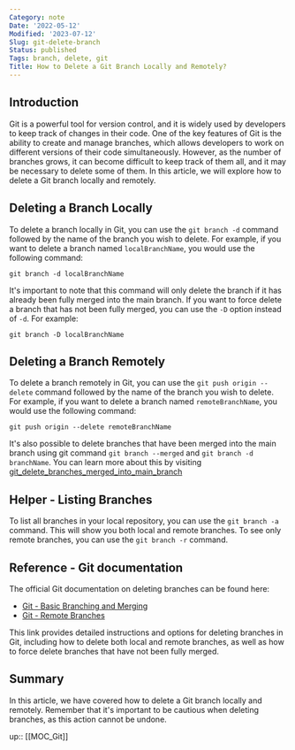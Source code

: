 ```yaml
---
Category: note
Date: '2022-05-12'
Modified: '2023-07-12'
Slug: git-delete-branch
Status: published
Tags: branch, delete, git
Title: How to Delete a Git Branch Locally and Remotely?
---
```


## Introduction

Git is a powerful tool for version control, and it is widely used by developers to keep track of changes in their code. One of the key features of Git is the ability to create and manage branches, which allows developers to work on different versions of their code simultaneously. However, as the number of branches grows, it can become difficult to keep track of them all, and it may be necessary to delete some of them. In this article, we will explore how to delete a Git branch locally and remotely.

## Deleting a Branch Locally

To delete a branch locally in Git, you can use the `git branch -d` command followed by the name of the branch you wish to delete. For example, if you want to delete a branch named `localBranchName`, you would use the following command:

`git branch -d localBranchName`

It's important to note that this command will only delete the branch if it has already been fully merged into the main branch. If you want to force delete a branch that has not been fully merged, you can use the `-D` option instead of `-d`. For example:

`git branch -D localBranchName`

## Deleting a Branch Remotely

To delete a branch remotely in Git, you can use the `git push origin --delete` command followed by the name of the branch you wish to delete. For example, if you want to delete a branch named `remoteBranchName`, you would use the following command:

`git push origin --delete remoteBranchName`

It's also possible to delete branches that have been merged into the main branch using git command `git branch --merged` and `git branch -d branchName`. You can learn more about this by visiting [git_delete_branches_merged_into_main_branch](https://www.example.com/git_delete_branches_merged_into_main_branch)

## Helper - Listing Branches

To list all branches in your local repository, you can use the `git branch -a` command. This will show you both local and remote branches. To see only remote branches, you can use the `git branch -r` command.

## Reference - Git documentation

The official Git documentation on deleting branches can be found here:

- [Git - Basic Branching and Merging](https://git-scm.com/book/en/v2/Git-Branching-Basic-Branching-and-Merging)
- [Git - Remote Branches](https://git-scm.com/book/en/v2/Git-Branching-Remote-Branches)

This link provides detailed instructions and options for deleting branches in Git, including how to delete both local and remote branches, as well as how to force delete branches that have not been fully merged.

## Summary

In this article, we have covered how to delete a Git branch locally and remotely. Remember that it's important to be cautious when deleting branches, as this action cannot be undone.

up:: [[MOC_Git]]
